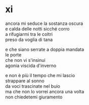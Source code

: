 # xi

ancora mi seduce la sostanza oscura  
e calda delle notti sicché corro  
a rifugiarmi tra le coltri  
preso da voglia di tana

e che siano serrate a doppia mandata  
le porte  
che non vi s'insinui  
agonia viscida d'inverno

e non è più il tempo che mi lascio  
strappare al sonno  
da voci trascinate nel buio  
ma che non lo vorrei ancora una volta  
non chiedetemi giuramento
